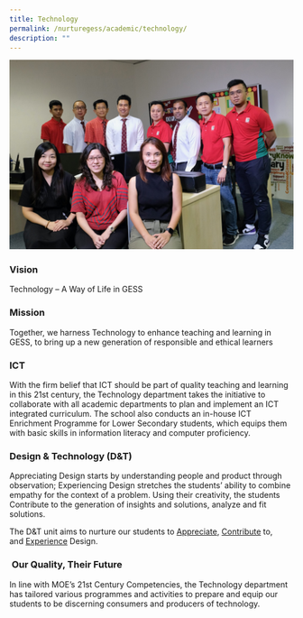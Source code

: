```yaml
---
title: Technology
permalink: /nurturegess/academic/technology/
description: ""
---
```


![Technology](/images/ICT-2-scaled.jpeg)

### **Vision**

Technology – A Way of Life in GESS

### **Mission**

Together, we harness Technology to enhance teaching and learning in GESS, to bring up a new generation of responsible and ethical learners

### **ICT**

With the firm belief that ICT should be part of quality teaching and learning in this 21st century, the Technology department takes the initiative to collaborate with all academic departments to plan and implement an ICT integrated curriculum. The school also conducts an in-house ICT Enrichment Programme for Lower Secondary students, which equips them with basic skills in information literacy and computer proficiency.

### **Design & Technology (D&T)**

Appreciating Design starts by understanding people and product through observation; Experiencing Design stretches the students’ ability to combine empathy for the context of a problem. Using their creativity, the students Contribute to the generation of insights and solutions, analyze and fit solutions.

The D&T unit aims to nurture our students to <u>Appreciate</u>, <u>Contribute</u> to, and <u>Experience</u> Design.

###  **Our Quality, Their Future**

In line with MOE’s 21st Century Competencies, the Technology department has tailored various programmes and activities to prepare and equip our students to be discerning consumers and producers of technology.